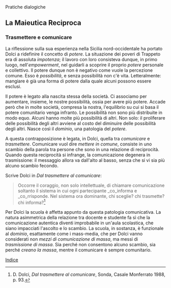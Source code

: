 <link rel="stylesheet" href="https://antonio-vigilante.github.io/filosofia/assets/style.css">

<div class="button green">
Pratiche dialogiche
</div>


## La Maieutica Reciproca

### Trasmettere e comunicare

La riflessione sulla sua esperienza nella Sicilia nord-occidentale ha portato Dolci a ridefinire il concetto di _potere_. La situazione dei poveri di Trappeto era di assoluta _impotenza_; il lavoro con loro consisteva dunque, in primo luogo, nell'_empowerment_, nel guidarli a scoprire il proprio _potere_ personale e collettivo. Il potere dunque non è negativo come vuole la percezione comune. Esso è _possibilità_, e senza possibilità non c'è vita. Letteralmente: mangiare è già una forma di potere dalla quale alcuni possono essere esclusi.

Il potere è legato alla nascita stessa della società. Ci associamo per aumentare, insieme, le nostre possibilità, ossia per avere più potere. Accade però che in molte società, compresa la nostra, l'equilibrio su cui si basa il potere comunitario venga infranto. Le possibilità non sono più distribuite in modo equo. Alcuni hanno molte più possibilità di altri. Non solo: il proliferare delle possibilità degli altri avviene al costo del diminuire delle possibilità degli altri. Nasce così il _dominio_, una patologia del _potere_.

A questa contrapposizione è legata, in Dolci, quella tra _comunicare_ e _trasmettere_. Comunicare vuol dire _mettere in comune_, consiste in uno scambio della parola tra persone che sono in una relazione di reciprocità. Quando questa reciprocità si infrange, la comunicazione degenera in trasmissione: il messaggio allora va dall'alto al basso, senza che si vi sia più alcuno scambio fecondo.

Scrive Dolci in _Dal trasmettere al comunicare_:

>Occorre il coraggio, non solo intellettuale, di chiamare comunicazione soltanto il sistema in cui ogni partecipante _co_informa e _co_rrisponde. Nel sistema ora dominante, chi sceglie? chi trasmette? chi informa?[^1]

Per Dolci la scuola è affetta appunto da questa patologia comunicativa. La natura asimmetrica della relazione tra docente e studente fa sì che la comunicazione autentica diventi improbabile in un'aula scolastica, che siano impacciati l'ascolto e lo scambio. La scuola, in sostanza, è funzionale al _dominio_, esattamente come i mass-media, che per Dolci vanno considerati non _mezzi di comunicazione di massa_, ma messi di _trasmissione di massa_. Sia perché non consentono alcuno scambio, sia perché _creano la massa_, mentre il comunicare è sempre comunitario.

[Indice](index)


[^1]: D. Dolci, _Dal trasmettere al comunicare_, Sonda, Casale Monferrato 1988, p. 93.
